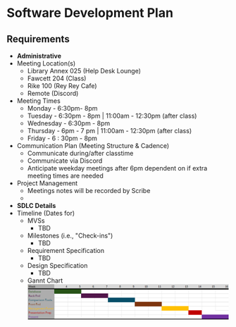 # Software Development Plan

## Requirements

- **Administrative**
- Meeting Location(s)
  - Library Annex 025 (Help Desk Lounge)
  - Fawcett 204 (Class)
  - Rike 100 (Rey Rey Cafe)
  - Remote (Discord)
- Meeting Times
  - Monday - 6:30pm- 8pm
  - Tuesday - 6:30pm - 8pm | 11:00am - 12:30pm (after class)
  - Wednesday - 6:30pm - 8pm
  - Thursday - 6pm - 7 pm | 11:00am - 12:30pm (after class)
  - Friday - 6 : 30pm - 8pm
- Communication Plan (Meeting Structure & Cadence)
  - Communicate during/after classtime
  - Communicate via Discord
  - Anticipate weekday meetings after 6pm dependent on if extra meeting times are needed
- Project Management
  - Meetings notes will be recorded by Scribe
  -
- **SDLC Details**
- Timeline (Dates for)
  - MVSs
    - TBD
  - Milestones (i.e., "Check-ins")
    - TBD
  - Requirement Specification
    - TBD
  - Design Specification
    - TBD
  - Gannt Chart
    ![image](./CEG4110Gantt.png)
